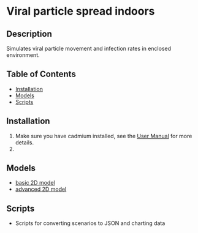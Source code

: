 # Viral particle spread indoors

## Description 
Simulates viral particle movement and infection rates in enclosed environment.

## Table of Contents  
- [Installation](#installation)  
- [Models](#models)
- [Scripts](#scripts)

## Installation
1. Make sure you have cadmium installed, see the [User Manual](http://www.sce.carleton.ca/courses/sysc-5104/lib/exe/fetch.php?media=cadmium.pdf) for more details.
2. 

## Models
- [basic 2D model](./indoor_spread_basic_2D)
- [advanced 2D model](./indoor_spread_2D)

## Scripts 
- Scripts for converting scenarios to JSON and charting data
